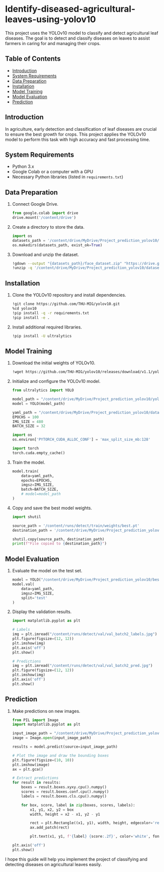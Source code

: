 # Identify-diseased-agricultural-leaves-using-yolov10

This project uses the YOLOv10 model to classify and detect agricultural leaf diseases. The goal is to detect and classify diseases on leaves to assist farmers in caring for and managing their crops.

## Table of Contents
- [Introduction](#introduction)
- [System Requirements](#system-requirements)
- [Data Preparation](#data-preparation)
- [Installation](#installation)
- [Model Training](#model-training)
- [Model Evaluation](#model-evaluation)
- [Prediction](#prediction)

## Introduction

In agriculture, early detection and classification of leaf diseases are crucial to ensure the best growth for crops. This project applies the YOLOv10 model to perform this task with high accuracy and fast processing time.

## System Requirements

- Python 3.x
- Google Colab or a computer with a GPU
- Necessary Python libraries (listed in `requirements.txt`)

## Data Preparation

1. Connect Google Drive.

    ```python
    from google.colab import drive
    drive.mount('/content/drive')
    ```

2. Create a directory to store the data.

    ```python
    import os
    datasets_path = '/content/drive/MyDrive/Project_prediction_yolov10/datasets'
    os.makedirs(datasets_path, exist_ok=True)
    ```

3. Download and unzip the dataset.

    ```bash
    !gdown --output "{datasets_path}/face_dataset.zip" "https://drive.google.com/uc?id=1LBpKKXFcfvUVgyk3tgQH6YxNp1KXX0Va"
    !unzip -q '/content/drive/MyDrive/Project_prediction_yolov10/datasets/face_dataset.zip' -d '/content/drive/MyDrive/Project_prediction_yolov10/datasets'
    ```

## Installation

1. Clone the YOLOv10 repository and install dependencies.

    ```bash
    !git clone https://github.com/THU-MIG/yolov10.git
    %cd yolov10
    !pip install -q -r requirements.txt
    !pip install -e .
    ```

2. Install additional required libraries.

    ```bash
    !pip install -U ultralytics
    ```

## Model Training

1. Download the initial weights of YOLOv10.

    ```bash
    !wget https://github.com/THU-MIG/yolov10/releases/download/v1.1/yolov10n.pt -O //content/drive/MyDrive/Project_prediction_yolov10/yolov10n.pt
    ```

2. Initialize and configure the YOLOv10 model.

    ```python
    from ultralytics import YOLO

    model_path = "/content/drive/MyDrive/Project_prediction_yolov10/yolov10n.pt"
    model = YOLO(model_path)

    yaml_path = "/content/drive/MyDrive/Project_prediction_yolov10/datasets/data.yaml"
    EPOCHS = 100
    IMG_SIZE = 480
    BATCH_SIZE = 32

    import os
    os.environ['PYTORCH_CUDA_ALLOC_CONF'] = 'max_split_size_mb:128'

    import torch
    torch.cuda.empty_cache()
    ```

3. Train the model.

    ```python
    model.train(
        data=yaml_path,
        epochs=EPOCHS,
        imgsz=IMG_SIZE,
        batch=BATCH_SIZE,
        # model=model_path
    )
    ```

4. Copy and save the best model weights.

    ```python
    import shutil

    source_path = '/content/runs/detect/train/weights/best.pt'
    destination_path = '/content/drive/MyDrive/Project_prediction_yolov10/best.pt'

    shutil.copy(source_path, destination_path)
    print(f"File copied to {destination_path}")
    ```

## Model Evaluation

1. Evaluate the model on the test set.

    ```python
    model = YOLO("/content/drive/MyDrive/Project_prediction_yolov10/best.pt")
    model.val(
        data=yaml_path,
        imgsz=IMG_SIZE,
        split='test'
    )
    ```

2. Display the validation results.

    ```python
    import matplotlib.pyplot as plt

    # Labels
    img = plt.imread("/content/runs/detect/val/val_batch2_labels.jpg")
    plt.figure(figsize=(12, 12))
    plt.imshow(img)
    plt.axis('off')
    plt.show()

    # Predictions
    img = plt.imread("/content/runs/detect/val/val_batch2_pred.jpg")
    plt.figure(figsize=(12, 12))
    plt.imshow(img)
    plt.axis('off')
    plt.show()
    ```

## Prediction

1. Make predictions on new images.

    ```python
    from PIL import Image
    import matplotlib.pyplot as plt

    input_image_path = "/content/drive/MyDrive/Project_prediction_yolov10/Image/test_image.png"
    image = Image.open(input_image_path)

    results = model.predict(source=input_image_path)

    # Plot the image and draw the bounding boxes
    plt.figure(figsize=(10, 10))
    plt.imshow(image)
    ax = plt.gca()

    # Extract predictions
    for result in results:
        boxes = result.boxes.xyxy.cpu().numpy()
        scores = result.boxes.conf.cpu().numpy()
        labels = result.boxes.cls.cpu().numpy()

        for box, score, label in zip(boxes, scores, labels):
            x1, y1, x2, y2 = box
            width, height = x2 - x1, y2 - y1

            rect = plt.Rectangle((x1, y1), width, height, edgecolor='red', facecolor='none', linewidth=2)
            ax.add_patch(rect)

            plt.text(x1, y1, f'{label} {score:.2f}', color='white', fontsize=12, bbox=dict(facecolor='red', edgecolor='red', pad=2.0))

    plt.axis('off')
    plt.show()
    ```

I hope this guide will help you implement the project of classifying and detecting diseases on agricultural leaves easily.
